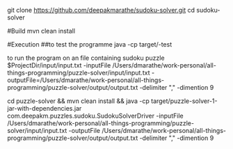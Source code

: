 
git clone https://github.com/deepakmarathe/sudoku-solver.git 
cd sudoku-solver


#Build
    mvn clean install 

#Execution
##to test the programme
java -cp target/-test 

to run the program on an file containing sudoku puzzle $ProjectDir/input/input.txt
-inputFile /Users/dmarathe/work-personal/all-things-programming/puzzle-solver/input/input.txt -outputFile=/Users/dmarathe/work-personal/all-things-programming/puzzle-solver/output/output.txt -delimiter "," -dimention 9




 cd puzzle-solver &&  mvn clean install && java -cp target/puzzle-solver-1-jar-with-dependencies.jar com.deepakm.puzzles.sudoku.SudokuSolverDriver -inputFile /Users/dmarathe/work-personal/all-things-programming/puzzle-solver/input/input.txt -outputFile /Users/dmarathe/work-personal/all-things-programming/puzzle-solver/output/output.txt -delimiter "," -dimention 9


